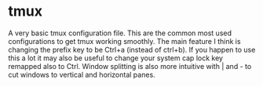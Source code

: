 # tmux

A very basic tmux configuration file. This are the common most used configurations to get tmux working smoothly. 
The main feature I think is changing the prefix key to be Ctrl+a (instead of ctrl+b). If you happen to use this a lot it may also be useful to change your system cap lock key remapped also to Ctrl.
Window splitting is also more intuitive with | and - to cut windows to vertical and horizontal panes. 
